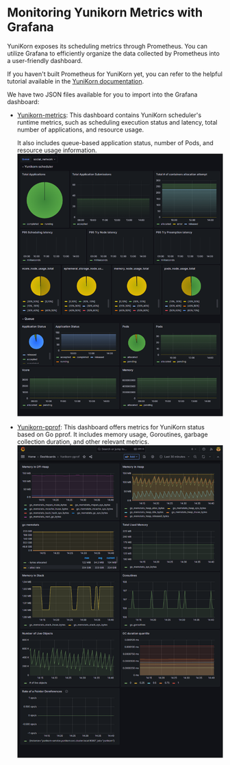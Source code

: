 <!--
* Licensed to the Apache Software Foundation (ASF) under one
* or more contributor license agreements.  See the NOTICE file
* distributed with this work for additional information
* regarding copyright ownership.  The ASF licenses this file
* to you under the Apache License, Version 2.0 (the
* "License"); you may not use this file except in compliance
* with the License.  You may obtain a copy of the License at
*
*      http://www.apache.org/licenses/LICENSE-2.0
*
* Unless required by applicable law or agreed to in writing, software
* distributed under the License is distributed on an "AS IS" BASIS,
* WITHOUT WARRANTIES OR CONDITIONS OF ANY KIND, either express or implied.
* See the License for the specific language governing permissions and
* limitations under the License.
-->

# Monitoring Yunikorn Metrics with Grafana

YuniKorn exposes its scheduling metrics through Prometheus. You can utilize Grafana to efficiently organize the data collected by Prometheus into a user-friendly dashboard.

If you haven't built Prometheus for YuniKorn yet, you can refer to the helpful tutorial available in the [YuniKorn documentation](https://yunikorn.apache.org/docs/next/user_guide/prometheus).

We have two JSON files available for you to import into the Grafana dashboard:

* [Yunikorn-metrics](./yunikorn-metrics.json): This dashboard contains YuniKorn scheduler's runtime metrics, such as scheduling execution status and latency, total number of applications, and resource usage. 

  It also includes queue-based application status, number of Pods, and resource usage information.
  ![Yunikorn-metrics](./assets/Yunikorn-metrics.png)

* [Yunikorn-pprof](./yunikorn-pprof.json): This dashboard offers metrics for YuniKorn status based on Go pprof. It includes memory usage, Goroutines, garbage collection duration, and other relevant metrics.
  ![Yunikorn-pprof](./assets/Yunikorn-pprof.png)